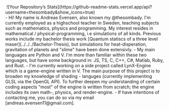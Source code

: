 <div aling="center">
  <img>
    ![Your Repository’s Stats](https://github-readme-stats.vercel.app/api?username=thesombady&show_icons=true)
  </img>
</div>
- Hi! My name is Andreas Evensen, also known my @thesombady. I'm currently employed as a highschool teacher in Sweden, teaching subjects such as mathematics, physics and programming. My interest resides in mathematical / physical-programming, i.e simulations of all kinds. Previous works include my bachelor thesis work [Quantum statiscs of a three level maser](../../../Bachelor-Thesis), but simulations for heat-disperation, gravitation of planets and "slime" have been done extensivly.
- My main languages are Python and V. I'm more than familiar within these two languages, but have some background in: JS, TS, C, C++, C#, Matlab, Ruby, and Rust.
- I'm currently working on a side project called LynX-Engine which is a game-engine written in V. The main purpose of this project is to broaden my knowledge of shading - languges (currently implementing GLSL via the OpenGL API). To further deepen my understanding of certain coding aspects "most" of the engine is written from scratch; the engine includes its own math-, physics, and render-engine.
- If have intentions of contacting me, you can do so via my email [andreas.evensen11@gmail.com].

<!---
thesombady/thesombady is a ✨ special ✨ repository because its `README.md` (this file) appears on your GitHub profile.
You can click the Preview link to take a look at your changes.
--->
